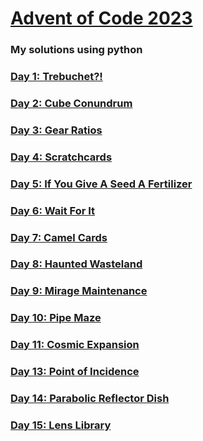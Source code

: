 # [Advent of Code 2023](https://adventofcode.com/2023)

### My solutions using python

### [Day 1: Trebuchet?!](/d01)
### [Day 2: Cube Conundrum](/d02)
### [Day 3: Gear Ratios](/d03)
### [Day 4: Scratchcards](/d04)
### [Day 5: If You Give A Seed A Fertilizer](/d05)
### [Day 6: Wait For It](/d06)
### [Day 7: Camel Cards](/d07)
### [Day 8: Haunted Wasteland](/d08)
### [Day 9: Mirage Maintenance](/d09)
### [Day 10: Pipe Maze](/d10)
### [Day 11: Cosmic Expansion](/d11)

### [Day 13: Point of Incidence](/d13)
### [Day 14: Parabolic Reflector Dish](/d14)
### [Day 15: Lens Library](/d15)
